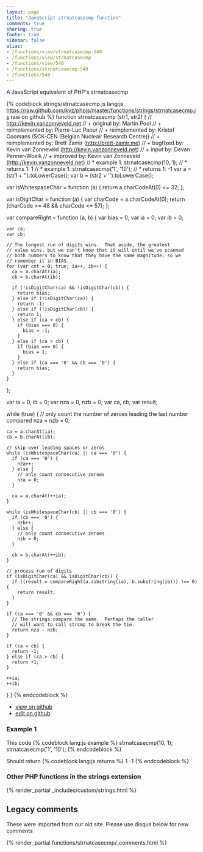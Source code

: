 ```yaml
---
layout: page
title: "JavaScript strnatcasecmp function"
comments: true
sharing: true
footer: true
sidebar: false
alias:
- /functions/view/strnatcasecmp:540
- /functions/view/strnatcasecmp
- /functions/view/540
- /functions/strnatcasecmp:540
- /functions/540
---
```

<!-- Generated by Rakefile:build -->
A JavaScript equivalent of PHP's strnatcasecmp

{% codeblock strings/strnatcasecmp.js lang:js https://raw.github.com/kvz/phpjs/master/functions/strings/strnatcasecmp.js raw on github %}
function strnatcasecmp (str1, str2) {
  // http://kevin.vanzonneveld.net
  // +      original by: Martin Pool
  // + reimplemented by: Pierre-Luc Paour
  // + reimplemented by: Kristof Coomans (SCK-CEN (Belgian Nucleair Research Centre))
  // + reimplemented by: Brett Zamir (http://brett-zamir.me)
  // +      bugfixed by: Kevin van Zonneveld (http://kevin.vanzonneveld.net)
  // +         input by: Devan Penner-Woelk
  // +      improved by: Kevin van Zonneveld (http://kevin.vanzonneveld.net)
  // *        example 1: strnatcasecmp(10, 1);
  // *        returns 1: 1
  // *        example 1: strnatcasecmp('1', '10');
  // *        returns 1: -1
  var a = (str1 + '').toLowerCase();
  var b = (str2 + '').toLowerCase();

  var isWhitespaceChar = function (a) {
    return a.charCodeAt(0) <= 32;
  };

  var isDigitChar = function (a) {
    var charCode = a.charCodeAt(0);
    return (charCode >= 48 && charCode <= 57);
  };

  var compareRight = function (a, b) {
    var bias = 0;
    var ia = 0;
    var ib = 0;

    var ca;
    var cb;

    // The longest run of digits wins.  That aside, the greatest
    // value wins, but we can't know that it will until we've scanned
    // both numbers to know that they have the same magnitude, so we
    // remember it in BIAS.
    for (var cnt = 0; true; ia++, ib++) {
      ca = a.charAt(ia);
      cb = b.charAt(ib);

      if (!isDigitChar(ca) && !isDigitChar(cb)) {
        return bias;
      } else if (!isDigitChar(ca)) {
        return -1;
      } else if (!isDigitChar(cb)) {
        return 1;
      } else if (ca < cb) {
        if (bias === 0) {
          bias = -1;
        }
      } else if (ca > cb) {
        if (bias === 0) {
          bias = 1;
        }
      } else if (ca === '0' && cb === '0') {
        return bias;
      }
    }
  };

  var ia = 0,
    ib = 0;
  var nza = 0,
    nzb = 0;
  var ca, cb;
  var result;

  while (true) {
    // only count the number of zeroes leading the last number compared
    nza = nzb = 0;

    ca = a.charAt(ia);
    cb = b.charAt(ib);

    // skip over leading spaces or zeros
    while (isWhitespaceChar(ca) || ca === '0') {
      if (ca === '0') {
        nza++;
      } else {
        // only count consecutive zeroes
        nza = 0;
      }

      ca = a.charAt(++ia);
    }

    while (isWhitespaceChar(cb) || cb === '0') {
      if (cb === '0') {
        nzb++;
      } else {
        // only count consecutive zeroes
        nzb = 0;
      }

      cb = b.charAt(++ib);
    }

    // process run of digits
    if (isDigitChar(ca) && isDigitChar(cb)) {
      if ((result = compareRight(a.substring(ia), b.substring(ib))) !== 0) {
        return result;
      }
    }

    if (ca === '0' && cb === '0') {
      // The strings compare the same.  Perhaps the caller
      // will want to call strcmp to break the tie.
      return nza - nzb;
    }

    if (ca < cb) {
      return -1;
    } else if (ca > cb) {
      return +1;
    }

    ++ia;
    ++ib;
  }
}
{% endcodeblock %}

 - [view on github](https://github.com/kvz/phpjs/blob/master/functions/strings/strnatcasecmp.js)
 - [edit on github](https://github.com/kvz/phpjs/edit/master/functions/strings/strnatcasecmp.js)

### Example 1
This code
{% codeblock lang:js example %}
strnatcasecmp(10, 1);
strnatcasecmp('1', '10');
{% endcodeblock %}

Should return
{% codeblock lang:js returns %}
1
-1
{% endcodeblock %}


### Other PHP functions in the strings extension
{% render_partial _includes/custom/strings.html %}
## Legacy comments
These were imported from our old site. Please use disqus below for new comments
<div style="overflow-y: scroll; max-height: 500px;">
{% render_partial functions/strnatcasecmp/_comments.html %}
</div>
